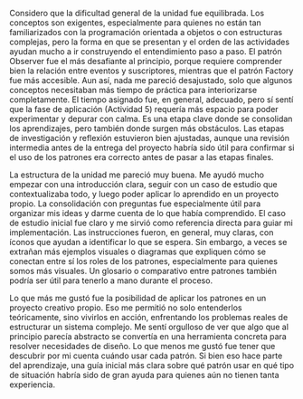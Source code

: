 Considero que la dificultad general de la unidad fue equilibrada. Los conceptos son exigentes, especialmente para quienes no están tan familiarizados con la programación orientada a objetos o con estructuras complejas, pero la forma en que se presentan y el orden de las actividades ayudan mucho a ir construyendo el entendimiento paso a paso. El patrón Observer fue el más desafiante al principio, porque requiere comprender bien la relación entre eventos y suscriptores, mientras que el patrón Factory fue más accesible. Aun así, nada me pareció desajustado, solo que algunos conceptos necesitaban más tiempo de práctica para interiorizarse completamente.
El tiempo asignado fue, en general, adecuado, pero sí sentí que la fase de aplicación (Actividad 5) requería más espacio para poder experimentar y depurar con calma. Es una etapa clave donde se consolidan los aprendizajes, pero también donde surgen más obstáculos. Las etapas de investigación y reflexión estuvieron bien ajustadas, aunque una revisión intermedia antes de la entrega del proyecto habría sido útil para confirmar si el uso de los patrones era correcto antes de pasar a las etapas finales.

La estructura de la unidad me pareció muy buena. Me ayudó mucho empezar con una introducción clara, seguir con un caso de estudio que contextualizaba todo, y luego poder aplicar lo aprendido en un proyecto propio. La consolidación con preguntas fue especialmente útil para organizar mis ideas y darme cuenta de lo que había comprendido. El caso de estudio inicial fue claro y me sirvió como referencia directa para guiar mi implementación. Las instrucciones fueron, en general, muy claras, con íconos que ayudan a identificar lo que se espera. Sin embargo, a veces se extrañan más ejemplos visuales o diagramas que expliquen cómo se conectan entre sí los roles de los patrones, especialmente para quienes somos más visuales. Un glosario o comparativo entre patrones también podría ser útil para tenerlo a mano durante el proceso.

Lo que más me gustó fue la posibilidad de aplicar los patrones en un proyecto creativo propio. Eso me permitió no solo entenderlos teóricamente, sino vivirlos en acción, enfrentando los problemas reales de estructurar un sistema complejo. Me sentí orgulloso de ver que algo que al principio parecía abstracto se convertía en una herramienta concreta para resolver necesidades de diseño. Lo que menos me gustó fue tener que descubrir por mi cuenta cuándo usar cada patrón. Si bien eso hace parte del aprendizaje, una guía inicial más clara sobre qué patrón usar en qué tipo de situación habría sido de gran ayuda para quienes aún no tienen tanta experiencia.
